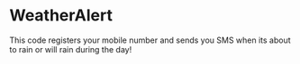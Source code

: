 # WeatherAlert
This code registers your mobile number and sends you SMS when its about to rain or will rain during the day!
